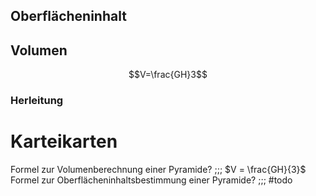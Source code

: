 ## Oberflächeninhalt


## Volumen

$$V=\frac{GH}3$$
### Herleitung






# Karteikarten
Formel zur Volumenberechnung einer Pyramide? ;;; $V = \frac{GH}{3}$
Formel zur Oberflächeninhaltsbestimmung einer Pyramide? ;;; #todo
